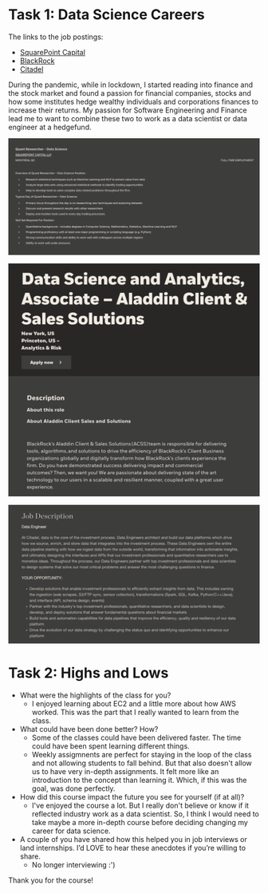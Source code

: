 # Task 1: Data Science Careers

The links to the job postings:

- [SquarePoint Capital](https://www.eluta.ca/spl/quant-researcher-data-science-00ece7b8ff8a83fe47ae66a33de5470a)
- [BlackRock](https://careers.blackrock.com/job/13038290/data-science-and-analytics-associate-aladdin-client-sales-solutions-new-york-ny/)
- [Citadel](https://www.citadel.com/careers/details/data-engineer/)

During the pandemic, while in lockdown, I started reading into finance and the stock market and found a passion for financial companies, stocks and how some institutes hedge wealthy individuals and corporations finances to increase their returns. My passion for Software Engineering and Finance lead me to want to combine these two to work as a data scientist or data engineer at a hedgefund.

![this image](./images/squarepoint.png)

![this image](./images/blackrock.png)

![this image](./images/citadel.png)

# Task 2: Highs and Lows

- What were the highlights of the class for you?
  - I enjoyed learning about EC2 and a little more about how AWS worked. This was the part that I really wanted to learn from the class.
- What could have been done better? How?
  - Some of the classes could have been delivered faster. The time could have been spent learning different things.
  - Weekly assigmnents are perfect for staying in the loop of the class and not allowing students to fall behind. But that also doesn't allow us to have very in-depth assignments. It felt more like an introduction to the concept than learning it. Which, if this was the goal, was done perfectly.
- How did this course impact the future you see for yourself (if at all)?
  - I've enjoyed the course a lot. But I really don't believe or know if it reflected industry work as a data scientist. So, I think I would need to take maybe a more in-depth course before deciding changing my career for data science.
- A couple of you have shared how this helped you in job interviews or land internships. I’d LOVE
to hear these anecdotes if you’re willing to share.
  - No longer interviewing :')

Thank you for the course!
